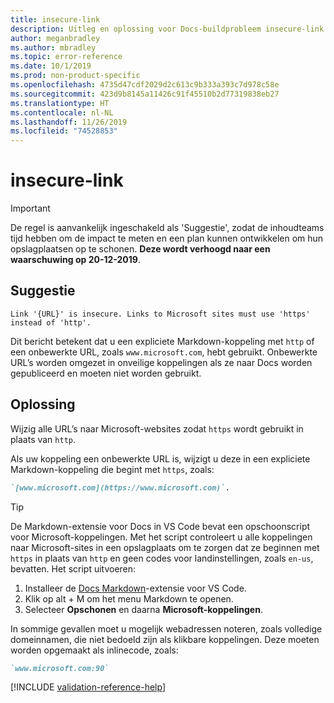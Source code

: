 ```yaml
---
title: insecure-link
description: Uitleg en oplossing voor Docs-buildprobleem insecure-link
author: meganbradley
ms.author: mbradley
ms.topic: error-reference
ms.date: 10/1/2019
ms.prod: non-product-specific
ms.openlocfilehash: 4735d47cdf2029d2c613c9b333a393c7d978c58e
ms.sourcegitcommit: 423d9b8145a11426c91f45510b2d77319838eb27
ms.translationtype: HT
ms.contentlocale: nl-NL
ms.lasthandoff: 11/26/2019
ms.locfileid: "74528853"
---
```

# <a name="insecure-link"></a>insecure-link

> [!IMPORTANT]
> De regel is aanvankelijk ingeschakeld als 'Suggestie', zodat de inhoudteams tijd hebben om de impact te meten en een plan kunnen ontwikkelen om hun opslagplaatsen op te schonen. **Deze wordt verhoogd naar een waarschuwing op 20-12-2019**.

## <a name="suggestion"></a>Suggestie

`Link '{URL}' is insecure. Links to Microsoft sites must use 'https' instead of 'http'.`

Dit bericht betekent dat u een expliciete Markdown-koppeling met `http` of een onbewerkte URL, zoals `www.microsoft.com`, hebt gebruikt. Onbewerkte URL’s worden omgezet in onveilige koppelingen als ze naar Docs worden gepubliceerd en moeten niet worden gebruikt.

## <a name="resolution"></a>Oplossing

Wijzig alle URL’s naar Microsoft-websites zodat `https` wordt gebruikt in plaats van `http`.

Als uw koppeling een onbewerkte URL is, wijzigt u deze in een expliciete Markdown-koppeling die begint met `https`, zoals:

```md
`[www.microsoft.com](https://www.microsoft.com)`.
```

> [!TIP]
> De Markdown-extensie voor Docs in VS Code bevat een opschoonscript voor Microsoft-koppelingen. Met het script controleert u alle koppelingen naar Microsoft-sites in een opslagplaats om te zorgen dat ze beginnen met `https` in plaats van `http` en geen codes voor landinstellingen, zoals `en-us`, bevatten. Het script uitvoeren:
>
> 1. Installeer de [Docs Markdown](https://marketplace.visualstudio.com/items?itemName=docsmsft.docs-markdown)-extensie voor VS Code.
> 1. Klik op alt + M om het menu Markdown te openen.
> 1. Selecteer **Opschonen** en daarna **Microsoft-koppelingen**.

In sommige gevallen moet u mogelijk webadressen noteren, zoals volledige domeinnamen, die niet bedoeld zijn als klikbare koppelingen. Deze moeten worden opgemaakt als inlinecode, zoals:

```md
`www.microsoft.com:90`
```

<!--make sure to add this file to your includes folder and verify the path-->
[!INCLUDE [validation-reference-help](includes/validation-reference-help.md)]
